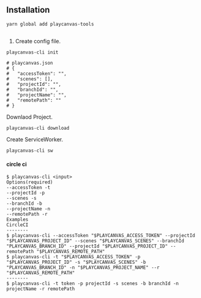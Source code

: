 ## Installation
`yarn global add playcanvas-tools`

## 

1. Create config file. 
```
playcanvas-cli init

# playcanvas.json
# {
#   "accessToken": "",
#   "scenes": [],
#   "projectId": "",
#   "branchId": "",
#   "projectName": "",
#   "remotePath": ""
# }
```

Downlaod Project.

```
playcanvas-cli download
```

Create ServiceWorker.
```
playcanvas-cli sw
```




#### circle ci
```
$ playcanvas-cli <input>
Options(required)
--accessToken -t
--projectId -p
--scenes -s
--branchId -b
--projectName -n 
--remotePath -r
Examples
CircleCI
--------
$ playcanvas-cli --accessToken "$PLAYCANVAS_ACCESS_TOKEN" --projectId "$PLAYCANVAS_PROJECT_ID" --scenes "$PLAYCANVAS_SCENES" --branchId "PLAYCANVAS_BRANCH_ID" --projectId "$PLAYCANVAS_PROJECT_ID" --remotePath "$PLAYCANVAS_REMOTE_PATH"
$ playcanvas-cli -t "$PLAYCANVAS_ACCESS_TOKEN" -p "$PLAYCANVAS_PROJECT_ID" -s "$PLAYCANVAS_SCENES" -b "PLAYCANVAS_BRANCH_ID" -n "$PLAYCANVAS_PROJECT_NAME" --r "$PLAYCANVAS_REMOTE_PATH"
--------
$ playcanvas-cli -t token -p projectId -s scenes -b branchId -n projectName -r remotePath 
```
